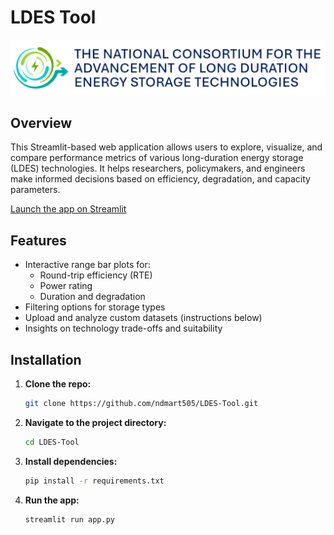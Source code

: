 # LDES Tool
![LDES Tool Logo](LDES-Logo-White.png)

## Overview
This Streamlit-based web application allows users to explore, visualize, and compare performance metrics of various long-duration energy storage (LDES) technologies. It helps researchers, policymakers, and engineers make informed decisions based on efficiency, degradation, and capacity parameters.

[Launch the app on Streamlit](https://ldes-tool.streamlit.app/)

## Features
- Interactive range bar plots for:
  - Round-trip efficiency (RTE)
  - Power rating
  - Duration and degradation
- Filtering options for storage types
- Upload and analyze custom datasets (instructions below)
- Insights on technology trade-offs and suitability

## Installation
  1. **Clone the repo:**
     ```bash
     git clone https://github.com/ndmart505/LDES-Tool.git
  2. **Navigate to the project directory:**
     ```bash
     cd LDES-Tool
  4. **Install dependencies:**
     ```bash
     pip install -r requirements.txt
  6. **Run the app:**
     ```bash
     streamlit run app.py
